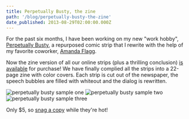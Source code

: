 ```yaml
---
title: Perpetually Busty, the zine
path: '/blog/perpetually-busty-the-zine'
date_published: 2013-08-29T02:00:00.000Z
---
```


For the past six months, I have been working on my new "work hobby", [Perpetually Busty](http://perpetuallybusty.tumblr.com/), a repurposed comic strip that I rewrite with the help of my favorite coworker, [Amanda Flagg](http://amandaflagg.net).

Now the zine version of all our online strips (plus a thrilling conclusion) [is available](http://lizmrush.bigcartel.com/product/perpetually-busty) for purchase! We have finally complied all the strips into a 22-page zine with color covers. Each strip is cut out of the newspaper, the speech bubbles are filled with whiteout and the dialog is rewritten.

![perpetually busty sample one](/content/images/2014/Jul/tumblr_mk2jq4Td7w1s5kpd8o2_r1_1280.png)
![perpetually busty sample two](/content/images/2014/Jul/pb2.png)
![perpetually busty sample three](/content/images/2014/Jul/pb3.png)

Only \$5, so [snag a copy](http://lizmrush.bigcartel.com/product/perpetually-busty) while they're hot!
